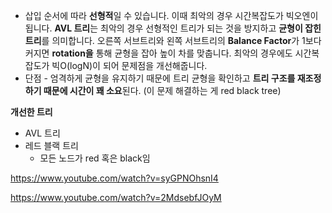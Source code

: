 - 삽입 순서에 따라 **선형적**일 수 있습니다. 이때 최악의 경우 시간복잡도가 빅오엔이 됩니다. **AVL 트리**는 최악의 경우 선형적인 트리가 되는 것을 방지하고 **균형이 잡힌 트리**를 의미합니다. 오른쪽 서브트리와 왼쪽 서브트리의 **Balance Factor**가 1보다 커지면 **rotation을** 통해 균형을 잡아 높이 차를 맞춥니다. 최악의 경우에도 시간복잡도가 빅O(logN)이 되어 문제점을 개선해줍니다.
- 단점 - 엄격하게 균형을 유지하기 때문에 트리 균형을 확인하고 **트리 구조를 재조정하기 때문에 시간이 꽤 소요**된다. (이 문제 해결하는 게 red black tree)

**개선한 트리**
- AVL 트리
- 레드 블랙 트리
	- 모든 노드가 red 혹은 black임





https://www.youtube.com/watch?v=syGPNOhsnI4

https://www.youtube.com/watch?v=2MdsebfJOyM